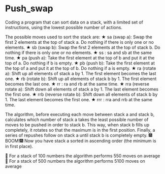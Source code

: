 # Push_swap
Coding a program that can sort data on a stack, with a limited set of instructions, using the lowest possible number of actions.

The possible moves used to sort the stack are:
★ sa (swap a): Swap the first 2 elements at the top of stack a.
Do nothing if there is only one or no elements.
★ sb (swap b): Swap the first 2 elements at the top of stack b.
Do nothing if there is only one or no elements.
★ ss : sa and sb at the same time.
★ pa (push a): Take the first element at the top of b and put it at the top of a.
Do nothing if b is empty.
★ pb (push b): Take the first element at the top of a and put it at the top of b.
Do nothing if a is empty.
★ ra (rotate a): Shift up all elements of stack a by 1.
The first element becomes the last one.
★ rb (rotate b): Shift up all elements of stack b by 1.
The first element becomes the last one.
★ rr : ra and rb at the same time.
★ rra (reverse rotate a): Shift down all elements of stack a by 1.
The last element becomes the first one.
★ rrb (reverse rotate b): Shift down all elements of stack b by 1.
The last element becomes the first one.
★ rrr : rra and rrb at the same time.

The algorithm, before executing each move between stack a and stack b, calculates which number of stack a takes the least possible number of moves to be pushed in order to stack b. This way, when stack b fills up completely, it rotates so that the maximum is in the first position. Finally, a series of repushes follow on stack a until stack b is completely empty.
🎆BOOM!🎆 Now you have stack a sorted in ascending order (the minimum is in first place).
<p>
🏁 For a stack of 100 numbers the algorithm performs 550 moves on average
🏁 For a stack of 500 numbers the algorithm performs 5100 moves on average
